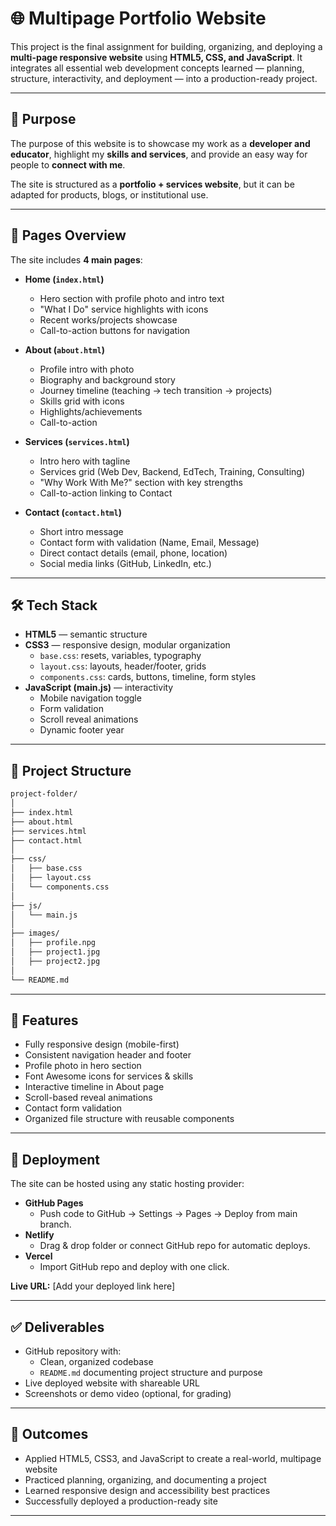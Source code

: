 # 🌐 Multipage Portfolio Website

This project is the final assignment for building, organizing, and deploying a **multi-page responsive website** using **HTML5, CSS, and JavaScript**. It integrates all essential web development concepts learned — planning, structure, interactivity, and deployment — into a production-ready project.

---

## 📌 Purpose

The purpose of this website is to showcase my work as a **developer and educator**, highlight my **skills and services**, and provide an easy way for people to **connect with me**.  

The site is structured as a **portfolio + services website**, but it can be adapted for products, blogs, or institutional use.

---

## 📄 Pages Overview

The site includes **4 main pages**:

- **Home (`index.html`)**
  - Hero section with profile photo and intro text
  - "What I Do" service highlights with icons
  - Recent works/projects showcase
  - Call-to-action buttons for navigation

- **About (`about.html`)**
  - Profile intro with photo
  - Biography and background story
  - Journey timeline (teaching → tech transition → projects)
  - Skills grid with icons
  - Highlights/achievements
  - Call-to-action 

- **Services (`services.html`)**
  - Intro hero with tagline
  - Services grid (Web Dev, Backend, EdTech, Training, Consulting)
  - "Why Work With Me?" section with key strengths
  - Call-to-action linking to Contact

- **Contact (`contact.html`)**
  - Short intro message
  - Contact form with validation (Name, Email, Message)
  - Direct contact details (email, phone, location)
  - Social media links (GitHub, LinkedIn, etc.)

---

## 🛠️ Tech Stack

- **HTML5** — semantic structure
- **CSS3** — responsive design, modular organization  
  - `base.css`: resets, variables, typography  
  - `layout.css`: layouts, header/footer, grids  
  - `components.css`: cards, buttons, timeline, form styles  
- **JavaScript (main.js)** — interactivity
  - Mobile navigation toggle
  - Form validation
  - Scroll reveal animations
  - Dynamic footer year

---

## 📂 Project Structure

```bash
project-folder/
│
├── index.html
├── about.html
├── services.html
├── contact.html
│
├── css/
│   ├── base.css
│   ├── layout.css
│   └── components.css
│
├── js/
│   └── main.js
│
├── images/
│   ├── profile.npg
│   ├── project1.jpg
│   ├── project2.jpg
│
└── README.md
```

---

## 📱 Features

- Fully responsive design (mobile-first)
- Consistent navigation header and footer
- Profile photo in hero section
- Font Awesome icons for services & skills
- Interactive timeline in About page
- Scroll-based reveal animations
- Contact form validation
- Organized file structure with reusable components

---

## 🚀 Deployment

The site can be hosted using any static hosting provider:

- **GitHub Pages**
  - Push code to GitHub → Settings → Pages → Deploy from main branch.
- **Netlify**
  - Drag & drop folder or connect GitHub repo for automatic deploys.
- **Vercel**
  - Import GitHub repo and deploy with one click.

**Live URL:** [Add your deployed link here]

---

## ✅ Deliverables

- GitHub repository with:
  - Clean, organized codebase
  - `README.md` documenting project structure and purpose
- Live deployed website with shareable URL
- Screenshots or demo video (optional, for grading)

---

## 🎯 Outcomes

- Applied HTML5, CSS3, and JavaScript to create a real-world, multipage website
- Practiced planning, organizing, and documenting a project
- Learned responsive design and accessibility best practices
- Successfully deployed a production-ready site

---


